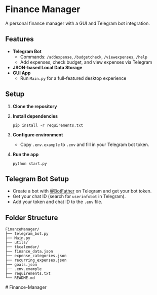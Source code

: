 # Finance Manager

A personal finance manager with a GUI and Telegram bot integration.

## Features

- **Telegram Bot**  
  - Commands: `/addexpense`, `/budgetcheck`, `/viewexpenses`, `/help`
  - Add expenses, check budget, and view expenses via Telegram
- **JSON-based Local Data Storage**
- **GUI App**  
  - Run `Main.py` for a full-featured desktop experience

## Setup

1. **Clone the repository**
2. **Install dependencies**  
   ```
   pip install -r requirements.txt
   ```
3. **Configure environment**  
   - Copy `.env.example` to `.env` and fill in your Telegram bot token.

4. **Run the app**  
   ```
   python start.py
   ```

## Telegram Bot Setup

- Create a bot with [@BotFather](https://t.me/BotFather) on Telegram and get your bot token.
- Get your chat ID (search for `userinfobot` in Telegram).
- Add your token and chat ID to the `.env` file.

## Folder Structure

```
FinanceManager/
├── telegram_bot.py
├── Main.py
├── utils/
├── tkcalendar/
├── finance_data.json
├── expense_categories.json
├── recurring_expenses.json
├── goals.json
├── .env.example
├── requirements.txt
└── README.md
```
#   F i n a n c e - M a n a g e r  
 